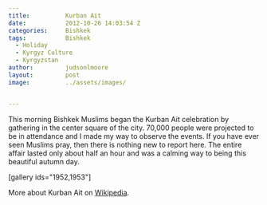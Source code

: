 ```yaml
---
title:			Kurban Ait
date:			2012-10-26 14:03:54 Z
categories:		Bishkek
tags:			Bishkek
  - Holiday
  - Kyrgyz Culture
  - Kyrgyzstan
author:			judsonlmoore
layout:			post
image:			../assets/images/


---
```


This morning Bishkek Muslims began the Kurban Ait celebration by gathering in the center square of the city. 70,000 people were projected to be in attendance and I made my way to observe the events. If you have ever seen Muslims pray, then there is nothing new to report here. The entire affair lasted only about half an hour and was a calming way to being this beautiful autumn day.

[gallery ids="1952,1953"]

More about Kurban Ait on [Wikipedia](http://en.wikipedia.org/wiki/Kurban_Ait).
